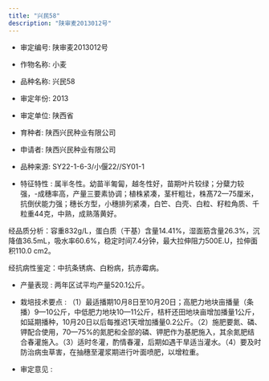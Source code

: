 ```yaml
---
title: "兴民58"
description: "陕审麦2013012号"
---
```

* 审定编号:  陕审麦2013012号

*  作物名称:  小麦

*  品种名称:  兴民58

*  审定年份:  2013

*  审定单位:  陕西省

* 育种者:  陕西兴民种业有限公司

*  申请者:  陕西兴民种业有限公司

*  品种来源:  SY22-1-6-3/小偃22//SY01-1

*  特征特性 : 
属半冬性。幼苗半匍匐，越冬性好，苗期叶片较绿；分糵力较强，-成穗率高，产量三要素协调；植株紧凑，茎杆粗壮，株髙72—75厘米，抗倒伏能力强；穗长方型，小穗排列紧凑，白笀、白壳、白粒、籽粒角质、千粒重44克，中熟，成熟落黄好。
经品质分析：容重832g/L，蛋白质（干基）含量14.41%，湿面筋含量26.3%，沉降值36.5mL，吸水率60.6%，稳定时间7.4分钟，最大拉伸阻力500E.U，拉伸面积110.0 cm2。
经抗病性鉴定：中抗条锈病、白粉病，抗赤霉病。

 
*  产量表现 : 
两年区试平均产量520.1公斤。

*  栽培技术要点 : 
（1）最适播期10月8日至10月20日；高肥力地块亩播量（条播）9—10公斤，中低肥力地块10—11公斤，桔杆还田地块亩增加播量1公斤，如延期播种，10月20日以后每推迟1天增加播量0.2公斤。（2）施肥要氮、磷、钾配合使用，70—75%的氮肥和全部的磷、钾肥作为基肥施入，其余氮肥结合春灌施入。（3）适时冬灌，酌情春灌，后期如遇干旱适当灌水。（4）要及时防治病虫草害，在抽穗至灌浆期进行叶面喷肥，以增粒重。

*  审定意见 : 

